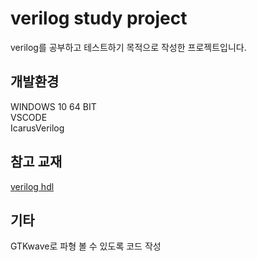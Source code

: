 # verilog study project
verilog를 공부하고 테스트하기 목적으로 작성한 프로젝트입니다.

## 개발환경   
WINDOWS 10 64 BIT   
VSCODE     
IcarusVerilog
        
## 참고 교재
[verilog hdl](https://book.naver.com/bookdb/book_detail.nhn?bid=1912296 "verilog hdl 교재")


## 기타 
GTKwave로 파형 볼 수 있도록 코드 작성
